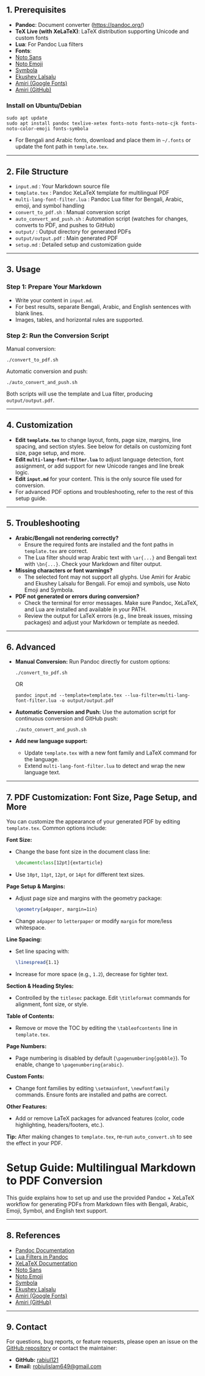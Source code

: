 ## 1. Prerequisites

- **Pandoc**: Document converter (https://pandoc.org/)
- **TeX Live (with XeLaTeX)**: LaTeX distribution supporting Unicode and custom fonts
- **Lua**: For Pandoc Lua filters
- **Fonts**:
- [Noto Sans](https://fonts.google.com/noto/specimen/Noto+Sans)
- [Noto Emoji](https://fonts.google.com/noto/specimen/Noto+Emoji)
- [Symbola](https://fontlibrary.org/en/font/symbola)
- [Ekushey Lalsalu](https://okkhor52.com/download.html?id=_009)
- [Amiri (Google Fonts)](https://fonts.google.com/specimen/Amiri)
- [Amiri (GitHub)](https://github.com/aliftype/amiri)


### Install on Ubuntu/Debian
```fish
sudo apt update
sudo apt install pandoc texlive-xetex fonts-noto fonts-noto-cjk fonts-noto-color-emoji fonts-symbola
```
- For Bengali and Arabic fonts, download and place them in `~/.fonts` or update the font path in `template.tex`.

---

## 2. File Structure

 - `input.md` : Your Markdown source file
 - `template.tex` : Pandoc XeLaTeX template for multilingual PDF
 - `multi-lang-font-filter.lua` : Pandoc Lua filter for Bengali, Arabic, emoji, and symbol handling
 - `convert_to_pdf.sh` : Manual conversion script
 - `auto_convert_and_push.sh` : Automation script (watches for changes, converts to PDF, and pushes to GitHub)
 - `output/` : Output directory for generated PDFs
 - `output/output.pdf` : Main generated PDF
 - `setup.md` : Detailed setup and customization guide

---

## 3. Usage

### Step 1: Prepare Your Markdown
- Write your content in `input.md`.
- For best results, separate Bengali, Arabic, and English sentences with blank lines.
- Images, tables, and horizontal rules are supported.

### Step 2: Run the Conversion Script

Manual conversion:
```fish
./convert_to_pdf.sh
```
Automatic conversion and push:
```fish
./auto_convert_and_push.sh
```
Both scripts will use the template and Lua filter, producing `output/output.pdf`.

---

## 4. Customization

 - **Edit `template.tex`** to change layout, fonts, page size, margins, line spacing, and section styles. See below for details on customizing font size, page setup, and more.
 - **Edit `multi-lang-font-filter.lua`** to adjust language detection, font assignment, or add support for new Unicode ranges and line break logic.
 - **Edit `input.md`** for your content. This is the only source file used for conversion.
 - For advanced PDF options and troubleshooting, refer to the rest of this setup guide.

---

## 5. Troubleshooting

- **Arabic/Bengali not rendering correctly?**
  - Ensure the required fonts are installed and the font paths in `template.tex` are correct.
  - The Lua filter should wrap Arabic text with `\ar{...}` and Bengali text with `\bn{...}`. Check your Markdown and filter output.
- **Missing characters or font warnings?**
  - The selected font may not support all glyphs. Use Amiri for Arabic and Ekushey Lalsalu for Bengali. For emoji and symbols, use Noto Emoji and Symbola.
- **PDF not generated or errors during conversion?**
  - Check the terminal for error messages. Make sure Pandoc, XeLaTeX, and Lua are installed and available in your PATH.
  - Review the output for LaTeX errors (e.g., line break issues, missing packages) and adjust your Markdown or template as needed.

---

## 6. Advanced

- **Manual Conversion:**
  Run Pandoc directly for custom options:
  ```fish
  ./convert_to_pdf.sh
  ```
  OR
  ```fish
  pandoc input.md --template=template.tex --lua-filter=multi-lang-font-filter.lua -o output/output.pdf
  ```

- **Automatic Conversion and Push:**
  Use the automation script for continuous conversion and GitHub push:
  ```fish
  ./auto_convert_and_push.sh
  ```

- **Add new language support:**
  - Update `template.tex` with a new font family and LaTeX command for the language.
  - Extend `multi-lang-font-filter.lua` to detect and wrap the new language text.

---

## 7. PDF Customization: Font Size, Page Setup, and More


You can customize the appearance of your generated PDF by editing `template.tex`. Common options include:

**Font Size:**
- Change the base font size in the document class line:
  ```latex
  \documentclass[12pt]{extarticle}
  ```
- Use `10pt`, `11pt`, `12pt`, or `14pt` for different text sizes.

**Page Setup & Margins:**
- Adjust page size and margins with the geometry package:
  ```latex
  \geometry{a4paper, margin=1in}
  ```
- Change `a4paper` to `letterpaper` or modify `margin` for more/less whitespace.

**Line Spacing:**
- Set line spacing with:
  ```latex
  \linespread{1.1}
  ```
- Increase for more space (e.g., `1.2`), decrease for tighter text.

**Section & Heading Styles:**
- Controlled by the `titlesec` package. Edit `\titleformat` commands for alignment, font size, or style.

**Table of Contents:**
- Remove or move the TOC by editing the `\tableofcontents` line in `template.tex`.

**Page Numbers:**
- Page numbering is disabled by default (`\pagenumbering{gobble}`). To enable, change to `\pagenumbering{arabic}`.

**Custom Fonts:**
- Change font families by editing `\setmainfont`, `\newfontfamily` commands. Ensure fonts are installed and paths are correct.

**Other Features:**
- Add or remove LaTeX packages for advanced features (color, code highlighting, headers/footers, etc.).

**Tip:** After making changes to `template.tex`, re-run `auto_convert.sh` to see the effect in your PDF.

# Setup Guide: Multilingual Markdown to PDF Conversion

This guide explains how to set up and use the provided Pandoc + XeLaTeX workflow for generating PDFs from Markdown files with Bengali, Arabic, Emoji, Symbol, and English text support.

---

## 8. References

- [Pandoc Documentation](https://pandoc.org/MANUAL.html)
- [Lua Filters in Pandoc](https://pandoc.org/lua-filters.html)
- [XeLaTeX Documentation](https://www.latex-project.org/get/#tex-distributions)
- [Noto Sans](https://fonts.google.com/noto/specimen/Noto+Sans)
- [Noto Emoji](https://fonts.google.com/noto/specimen/Noto+Emoji)
- [Symbola](https://fontlibrary.org/en/font/symbola)
- [Ekushey Lalsalu](https://okkhor52.com/download.html?id=_009)
- [Amiri (Google Fonts)](https://fonts.google.com/specimen/Amiri)
- [Amiri (GitHub)](https://github.com/aliftype/amiri)

---

## 9. Contact

For questions, bug reports, or feature requests, please open an issue on the [GitHub repository](https://github.com/rabiul121/md-to-pdf) or contact the maintainer:

- **GitHub:** [rabiul121](https://github.com/rabiul121)
- **Email:** <robiulislam649@gmail.com>
